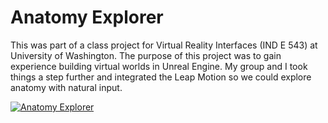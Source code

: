 # Anatomy Explorer
This was part of a class project for Virtual Reality Interfaces (IND E 543) at University of Washington. The purpose of this project was to gain experience building virtual worlds in Unreal Engine. My group and I took things a step further and integrated the Leap Motion so we could explore anatomy with natural input. 

[![Anatomy Explorer](http://img.youtube.com/vi/CiExaT2zaKo/0.jpg)](http://www.youtube.com/watch?v=CiExaT2zaKo "Anatomy Explorer")
